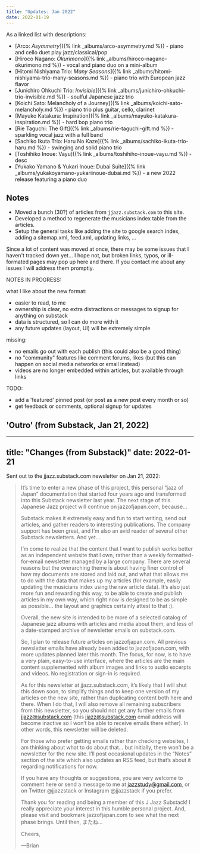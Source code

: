 ```yaml
---
title: "Updates: Jan 2022"
date: 2022-01-19
---
```


As a linked list with descriptions:

* [Arco: *Asymmetry*]({% link _albums/arco-asymmetry.md %}) - piano and cello duet play jazz/classical/pop
* [Hiroco Nagano: *Okurimono*]({% link _albums/hiroco-nagano-okurimono.md %}) - vocal and piano duo on a mini-album
* [Hitomi Nishiyama Trio: *Many Seasons*]({% link _albums/hitomi-nishiyama-trio-many-seasons.md %}) - piano trio with European jazz flavor
* [Junichiro Ohkuchi Trio: *Invisible*]({% link _albums/junichiro-ohkuchi-trio-invisible.md %}) - soulful Japanese jazz trio
* [Koichi Sato: Melancholy of a Journey]({% link _albums/koichi-sato-melancholy.md %}) - piano trio plus guitar, cello, clarinet
* [Mayuko Katakura: Inspiration]({% link _albums/mayuko-katakura-inspiration.md %}) - hard bop piano trio
* [Rie Taguchi: The Gift]({% link _albums/rie-taguchi-gift.md %}) - sparkling vocal jazz with a full band
* [Sachiko Ikuta Trio: Haru No Kaze]({% link _albums/sachiko-ikuta-trio-haru.md %}) - swinging and solid piano trio
* [Toshihiko Inoue: Vayu]({% link _albums/toshihiho-inoue-vayu.md %}) - desc
* [Yukako Yamano & Yukari Inoue: Dubai Suite]({% link _albums/yukakoyamano-yukariinoue-dubai.md %}) - a new 2022 release featuring a piano duo


## Notes


* Moved a bunch (30?) of articles from ``jjazz.substack.com`` to this site.
* Developed a method to regenerate the musicians index table from the articles.
* Setup the general tasks like adding the site to google search index, adding a sitemap.xml, feed.xml, updating links, ...

Since a lot of content was moved at once, there may be some issues that I haven't tracked down yet... I hope not, but broken links, typos, or ill-formated pages may pop up here and there. If you contact me about any issues I will address them promptly.

NOTES IN PROGRESS:

what I like about the new format:
- easier to read, to me
- ownership is clear, no extra distractions or messages to signup for anything on substack
- data is structured, so I can do more with it
- any future updates (layout, UI) will be extremely simple

missing:
- no emails go out with each publish (this could also be a good thing)
- no "community" features like comment forums, likes (but this can happen on social media networks or email instead)
- videos are no longer embedded within articles, but available through links

TODO: 
- add a 'featured' pinned post (or post as a new post every month or so)
- get feedback or comments, optional signup for updates

## 'Outro' (from Substack, Jan 21, 2022)

---
title: "Changes (from Substack)"
date: 2022-01-21
---

Sent out to the jjazz.substack.com newsletter on Jan 21, 2022:


> It’s time to enter a new phase of this project, this personal “jazz of Japan” documentation that started four years ago and transformed into this Substack newsletter last year. The next stage of this Japanese Jazz project will continue on jazzofjapan.com, because…
> 
> Substack makes it extremely easy and fun to start writing, send out articles, and gather readers to interesting publications. The company support has been great, and I’m also an avid reader of several other Substack newsletters. And yet…
> 
> I’m come to realize that the content that I want to publish works better as an independent website that I own, rather than a weekly formatted-for-email newsletter managed by a large company. There are several reasons but the overarching theme is about having finer control of how my documents are stored and laid out, and what that allows me to do with the data that makes up my articles (for example, easily updating the musicians index using the raw article data). It’s also just more fun and rewarding this way, to be able to create and publish articles in my own way, which right now is designed to be as simple as possible… the layout and graphics certainly attest to that :).
> 
> Overall, the new site is intended to be more of a selected catalog of Japanese jazz albums with articles and media about them, and less of a date-stamped archive of newsletter emails on substack.com.
> 
> So, I plan to release future articles on jazzofjapan.com. All previous newsletter emails have already been added to jazzofjapan.com, with more updates planned later this month. The focus, for now, is to have a very plain, easy-to-use interface, where the articles are the main content supplemented with album images and links to audio excerpts and videos. No registration or sign-in is required.
> 
> As for this newsletter at jjazz.substack.com, it’s likely that I will shut this down soon, to simplify things and to keep one version of my articles on the new site, rather than duplicating content both here and there. When I do that, I will also remove all remaining subscribers from this newsletter, so you should not get any further emails from jjazz@substack.com (this jjazz@substack.com email address will become inactive so I won’t be able to receive emails there either). In other words, this newsletter will be deleted.
> 
> For those who prefer getting emails rather than checking websites, I am thinking about what to do about that… but initially, there won’t be a newsletter for the new site. I’ll post occasional updates in the “Notes” section of the site which also updates an RSS feed, but that’s about it regarding notifications for now.
> 
> If you have any thoughts or suggestions, you are very welcome to comment here or send a message to me at jazzstudy@gmail.com, or on Twitter @jjazzstack or Instagram @jjazzstack if you prefer.
> 
> Thank you for reading and being a member of this J Jazz Substack! I really appreciate your interest in this humble personal project. And, please visit and bookmark jazzofjapan.com to see what the next phase brings. Until then, またね…
> 
> Cheers,
> 
> —Brian


